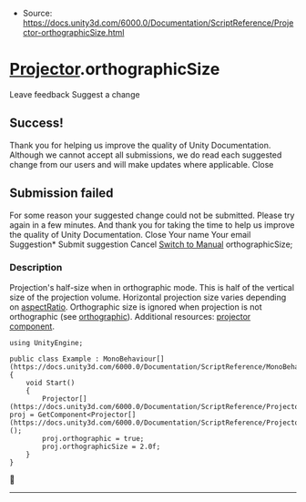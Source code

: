 * Source: https://docs.unity3d.com/6000.0/Documentation/ScriptReference/Projector-orthographicSize.html

#  [Projector](https://docs.unity3d.com/6000.0/Documentation/ScriptReference/Projector.html).orthographicSize
Leave feedback
Suggest a change
## Success!
Thank you for helping us improve the quality of Unity Documentation. Although we cannot accept all submissions, we do read each suggested change from our users and will make updates where applicable.
Close
## Submission failed
For some reason your suggested change could not be submitted. Please <a>try again</a> in a few minutes. And thank you for taking the time to help us improve the quality of Unity Documentation.
Close
Your name Your email Suggestion* Submit suggestion
Cancel
[Switch to Manual](https://docs.unity3d.com/6000.0/Documentation/Manual/class-Projector.html "Go to Projector Component in the Manual")
orthographicSize; 
### Description
Projection's half-size when in orthographic mode.
This is half of the vertical size of the projection volume. Horizontal projection size varies depending on [aspectRatio](https://docs.unity3d.com/6000.0/Documentation/ScriptReference/Projector-aspectRatio.html). Orthographic size is ignored when projection is not orthographic (see [orthographic](https://docs.unity3d.com/6000.0/Documentation/ScriptReference/Projector-orthographic.html)). Additional resources: [projector component](https://docs.unity3d.com/6000.0/Documentation/Manual/class-Projector.html).
```
using UnityEngine;  
  
public class Example : MonoBehaviour[](https://docs.unity3d.com/6000.0/Documentation/ScriptReference/MonoBehaviour.html)
{
    void Start()
    {
        Projector[](https://docs.unity3d.com/6000.0/Documentation/ScriptReference/Projector.html) proj = GetComponent<Projector[](https://docs.unity3d.com/6000.0/Documentation/ScriptReference/Projector.html)>();
        proj.orthographic = true;
        proj.orthographicSize = 2.0f;
    }
}

```

* * *
